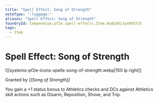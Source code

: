 ```yaml
---
title: "Spell Effect: Song of Strength"
noteType: ":luggage:"
aliases: "Spell Effect: Song of Strength"
foundryId: Compendium.pf2e.spell-effects.Item.8adLKKzJy49USYJt
tags:
  - Item
---
```


# Spell Effect: Song of Strength
![[systems-pf2e-icons-spells-song-of-strength.webp|150 lp right]]

Granted by _[[Song of Strength]]_

You gain a +1 status bonus to Athletics checks and DCs against Athletics skill actions such as Disarm, Reposition, Shove, and Trip.
